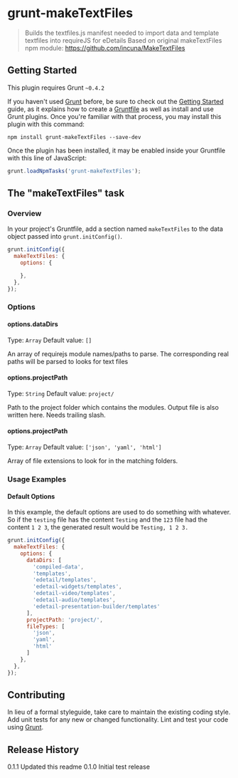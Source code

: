 # grunt-makeTextFiles

> Builds the textfiles.js manifest needed to import data and template textfiles into requireJS for eDetails
> Based on original makeTextFiles npm module: https://github.com/incuna/MakeTextFiles

## Getting Started
This plugin requires Grunt `~0.4.2`

If you haven't used [Grunt](http://gruntjs.com/) before, be sure to check out the [Getting Started](http://gruntjs.com/getting-started) guide, as it explains how to create a [Gruntfile](http://gruntjs.com/sample-gruntfile) as well as install and use Grunt plugins. Once you're familiar with that process, you may install this plugin with this command:

```shell
npm install grunt-makeTextFiles --save-dev
```

Once the plugin has been installed, it may be enabled inside your Gruntfile with this line of JavaScript:

```js
grunt.loadNpmTasks('grunt-makeTextFiles');
```

## The "makeTextFiles" task

### Overview
In your project's Gruntfile, add a section named `makeTextFiles` to the data object passed into `grunt.initConfig()`.

```js
grunt.initConfig({
  makeTextFiles: {
    options: {

    },
  },
});
```

### Options

#### options.dataDirs
Type: `Array`
Default value: `[]`

An array of requirejs module names/paths to parse. The corresponding real paths will be parsed to looks for text files

#### options.projectPath
Type: `String`
Default value: `project/`

Path to the project folder which contains the modules. Output file is also written here.
Needs trailing slash.

#### options.projectPath
Type: `Array`
Default value: `['json', 'yaml', 'html']`

Array of file extensions to look for in the matching folders.

### Usage Examples

#### Default Options
In this example, the default options are used to do something with whatever. So if the `testing` file has the content `Testing` and the `123` file had the content `1 2 3`, the generated result would be `Testing, 1 2 3.`

```js
grunt.initConfig({
  makeTextFiles: {
    options: {
      dataDirs: [
        'compiled-data',
        'templates',
        'edetail/templates',
        'edetail-widgets/templates',
        'edetail-video/templates',
        'edetail-audio/templates',
        'edetail-presentation-builder/templates'
      ],
      projectPath: 'project/',
      fileTypes: [
        'json',
        'yaml',
        'html'
      ]
    },
  },
});
```

## Contributing
In lieu of a formal styleguide, take care to maintain the existing coding style. Add unit tests for any new or changed functionality. Lint and test your code using [Grunt](http://gruntjs.com/).

## Release History
0.1.1 Updated this readme
0.1.0 Initial test release
